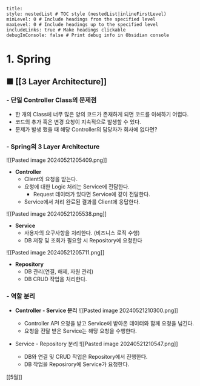 ```table-of-contents
title: 
style: nestedList # TOC style (nestedList|inlineFirstLevel)
minLevel: 0 # Include headings from the specified level
maxLevel: 0 # Include headings up to the specified level
includeLinks: true # Make headings clickable
debugInConsole: false # Print debug info in Obsidian console
```

# 1. Spring
## ■ [[3 Layer Architecture]]

### - 단일 Controller Class의 문제점
- 한 개의 Class에 너무 많은 양의 코드가 존재하게 되면 코드를 이해하기 어렵다.
- 코드의 추가 혹은 변경 요청이 지속적으로 발생할 수 있다.
- 문제가 발생 했을 때 해당 Controller의 담당자가 회사에 없다면?

### - Spring의 3 Layer Architecture

![[Pasted image 20240521205409.png]]
 - **Controller**
	 - Client의 요청을 받는다.
	 - 요청에 대한 Logic 처리는 Service에 전담한다.
		 - Request 데이터가 있다면 Service에 같이 전달한다.
	 - Service에서 처리 완료된 결과를 Client에 응답한다.

![[Pasted image 20240521205538.png]]
- **Service**
	- 사용자의 요구사항을 처리한다. (비즈니스 로직 수행)
	- DB 저장 및 조회가 필요할 시 Repository에 요청한다

![[Pasted image 20240521205711.png]]
- **Repository**
	- DB 관리(연결, 해제, 자원 관리)
	- DB CRUD 작업을 처리한다.

### - 역할 분리
- **Controller - Service 분리**
  ![[Pasted image 20240521210300.png]]
	- Controller API 요청을 받고 Service에 받아온 데이터와 함께 요청을 넘긴다.
	- 요청을 전달 받은 Service는 해당 요청을 수행한다.

- Service - Repository 분리
  ![[Pasted image 20240521210547.png]]
	- DB와 연결 및 CRUD 작업은 Repository에서 진행한다.
	- DB 작업을 Reposirory에 Service가 요청한다.

[[5월]]